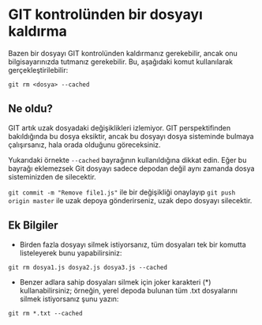 # GIT kontrolünden bir dosyayı kaldırma

Bazen bir dosyayı GIT kontrolünden kaldırmanız gerekebilir, ancak onu bilgisayarınızda tutmanız gerekebilir. Bu, aşağıdaki komut kullanılarak gerçekleştirilebilir:

``git rm <dosya> --cached``

## Ne oldu?

GIT artık uzak dosyadaki değişiklikleri izlemiyor. GIT perspektifinden bakıldığında bu dosya eksiktir, ancak bu dosyayı dosya sisteminde bulmaya çalışırsanız, hala orada olduğunu göreceksiniz.

Yukarıdaki örnekte `--cached` bayrağının kullanıldığına dikkat edin. Eğer bu bayrağı eklemezsek Git dosyayı sadece depodan değil aynı zamanda dosya sisteminizden de silecektir.

`git commit -m "Remove file1.js"` ile bir değişikliği onaylayıp `git push origin master` ile uzak depoya gönderirseniz, uzak depo dosyayı silecektir.

## Ek Bilgiler

- Birden fazla dosyayı silmek istiyorsanız, tüm dosyaları tek bir komutta listeleyerek bunu yapabilirsiniz:

 `git rm dosya1.js dosya2.js dosya3.js --cached`

- Benzer adlara sahip dosyaları silmek için joker karakteri (*) kullanabilirsiniz; örneğin, yerel depoda bulunan tüm .txt dosyalarını silmek istiyorsanız şunu yazın:

 `git rm *.txt --cached`